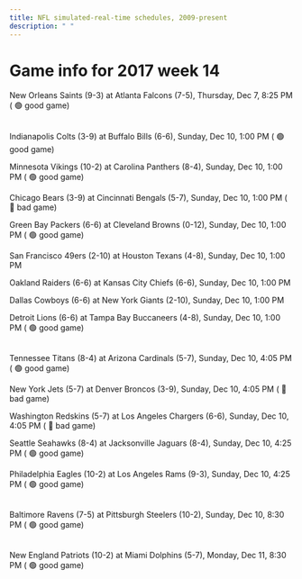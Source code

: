 ```yaml
---
title: NFL simulated-real-time schedules, 2009-present
description: " "
---
```


# Game info for 2017 week 14

New Orleans Saints (9-3) at Atlanta Falcons (7-5), Thursday, Dec 7, 8:25 PM (	:green_circle: good game)

<br/>Indianapolis Colts (3-9) at Buffalo Bills (6-6), Sunday, Dec 10, 1:00 PM (	:green_circle: good game)

Minnesota Vikings (10-2) at Carolina Panthers (8-4), Sunday, Dec 10, 1:00 PM (	:green_circle: good game)

Chicago Bears (3-9) at Cincinnati Bengals (5-7), Sunday, Dec 10, 1:00 PM (	:red_circle: bad game)

Green Bay Packers (6-6) at Cleveland Browns (0-12), Sunday, Dec 10, 1:00 PM (	:green_circle: good game)

San Francisco 49ers (2-10) at Houston Texans (4-8), Sunday, Dec 10, 1:00 PM

Oakland Raiders (6-6) at Kansas City Chiefs (6-6), Sunday, Dec 10, 1:00 PM

Dallas Cowboys (6-6) at New York Giants (2-10), Sunday, Dec 10, 1:00 PM

Detroit Lions (6-6) at Tampa Bay Buccaneers (4-8), Sunday, Dec 10, 1:00 PM (	:green_circle: good game)

<br/>Tennessee Titans (8-4) at Arizona Cardinals (5-7), Sunday, Dec 10, 4:05 PM (	:green_circle: good game)

New York Jets (5-7) at Denver Broncos (3-9), Sunday, Dec 10, 4:05 PM (	:red_circle: bad game)

Washington Redskins (5-7) at Los Angeles Chargers (6-6), Sunday, Dec 10, 4:05 PM (	:red_circle: bad game)

Seattle Seahawks (8-4) at Jacksonville Jaguars (8-4), Sunday, Dec 10, 4:25 PM (	:green_circle: good game)

Philadelphia Eagles (10-2) at Los Angeles Rams (9-3), Sunday, Dec 10, 4:25 PM (	:green_circle: good game)

<br/>Baltimore Ravens (7-5) at Pittsburgh Steelers (10-2), Sunday, Dec 10, 8:30 PM (	:green_circle: good game)

<br/>New England Patriots (10-2) at Miami Dolphins (5-7), Monday, Dec 11, 8:30 PM (	:green_circle: good game)

